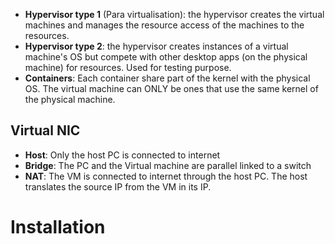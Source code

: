 
- **Hypervisor type 1** (Para virtualisation): the hypervisor creates the virtual machines and manages the resource access of the machines to the resources.
- **Hypervisor type 2**: the hypervisor creates instances of a virtual machine's OS but compete with other desktop apps (on the physical machine) for resources. Used for testing purpose.
- **Containers**: Each container share part of the kernel with the physical OS. The virtual machine can ONLY be ones that use the same kernel of the physical machine.

## Virtual NIC

- **Host**: Only the host PC is connected to internet
- **Bridge**: The PC and the Virtual machine are parallel linked to a switch
- **NAT**: The VM is connected to internet through the host PC. The host translates the source IP from the VM in its IP.

# Installation

